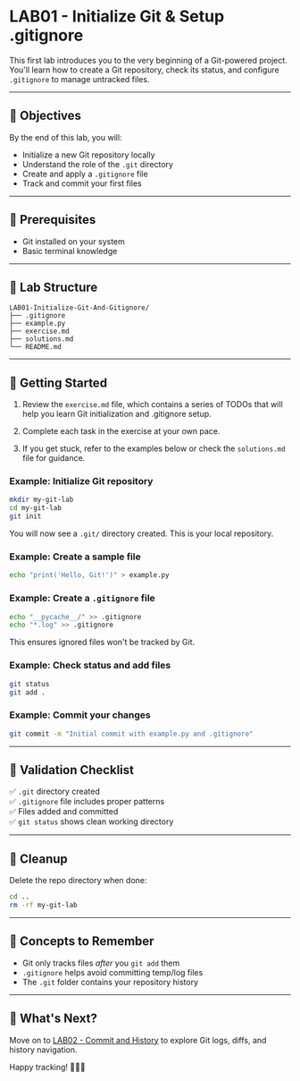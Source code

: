 # LAB01 - Initialize Git & Setup .gitignore

This first lab introduces you to the very beginning of a Git-powered project. You'll learn how to create a Git repository, check its status, and configure `.gitignore` to manage untracked files.

---

## 🎯 Objectives

By the end of this lab, you will:
- Initialize a new Git repository locally
- Understand the role of the `.git` directory
- Create and apply a `.gitignore` file
- Track and commit your first files

---

## 🧰 Prerequisites

- Git installed on your system
- Basic terminal knowledge

---

## 📁 Lab Structure

```
LAB01-Initialize-Git-And-Gitignore/
├── .gitignore
├── example.py
├── exercise.md
├── solutions.md
└── README.md
```

---

## 🚀 Getting Started

1. Review the `exercise.md` file, which contains a series of TODOs that will help you learn Git initialization and .gitignore setup.

2. Complete each task in the exercise at your own pace.

3. If you get stuck, refer to the examples below or check the `solutions.md` file for guidance.

### Example: Initialize Git repository

```bash
mkdir my-git-lab
cd my-git-lab
git init
```
You will now see a `.git/` directory created. This is your local repository.

### Example: Create a sample file

```bash
echo "print('Hello, Git!')" > example.py
```

### Example: Create a `.gitignore` file

```bash
echo "__pycache__/" >> .gitignore
echo "*.log" >> .gitignore
```
This ensures ignored files won't be tracked by Git.

### Example: Check status and add files

```bash
git status
git add .
```

### Example: Commit your changes

```bash
git commit -m "Initial commit with example.py and .gitignore"
```

---

## 🧪 Validation Checklist

✅ `.git` directory created  
✅ `.gitignore` file includes proper patterns  
✅ Files added and committed  
✅ `git status` shows clean working directory

---

## 🧹 Cleanup
Delete the repo directory when done:
```bash
cd ..
rm -rf my-git-lab
```

---

## 🧠 Concepts to Remember
- Git only tracks files *after* you `git add` them
- `.gitignore` helps avoid committing temp/log files
- The `.git` folder contains your repository history

---

## 💬 What's Next?
Move on to [LAB02 - Commit and History](../LAB02-Commit-And-History/) to explore Git logs, diffs, and history navigation.

Happy tracking! 🧠📁🧾

